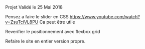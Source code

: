 Projet Validé le 25 Mai 2018


Pensez a faire le slider en CSS
https://www.youtube.com/watch?v=ZsuTciVL8PU
Ca peut être utile

Reverifier le positionnement avec flexbox grid

Refaire le site en entier version propre.